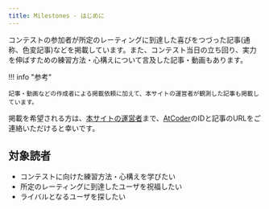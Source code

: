 ```yaml
---
title: Milestones - はじめに
---
```


コンテストの参加者が所定のレーティングに到達した喜びをつづった記事(通称、色変記事)などを掲載しています。また、コンテスト当日の立ち回り、実力を伸ばすための練習方法・心構えについて言及した記事・動画もあります。

!!! info "参考"

    記事・動画などの作成者による掲載依頼に加えて、本サイトの運営者が観測した記事も掲載しています。

掲載を希望される方は、[本サイトの運営者](https://twitter.com/k_hiro1818)まで、[AtCoder](https://atcoder.jp/)のIDと記事のURLをご連絡いただけると幸いです。

## 対象読者

- コンテストに向けた練習方法・心構えを学びたい
- 所定のレーティングに到達したユーザを祝福したい
- ライバルとなるユーザを探したい
